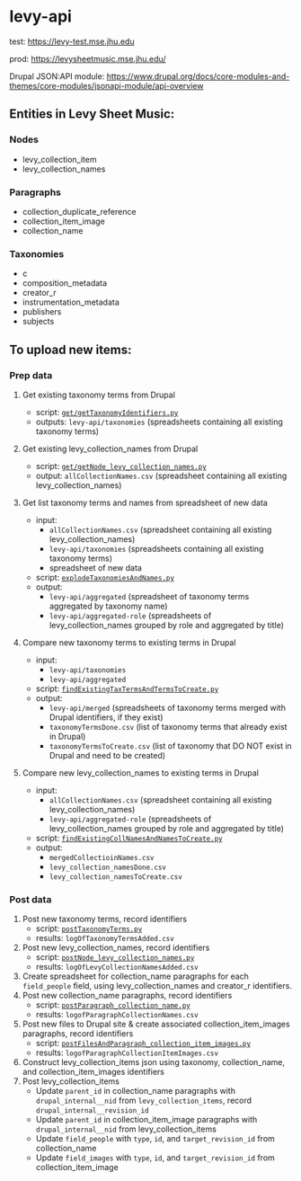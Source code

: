 # levy-api

test: https://levy-test.mse.jhu.edu

prod: https://levysheetmusic.mse.jhu.edu/


Drupal JSON:API module: https://www.drupal.org/docs/core-modules-and-themes/core-modules/jsonapi-module/api-overview

## Entities in Levy Sheet Music:

### Nodes
- levy_collection_item
- levy_collection_names

### Paragraphs
 - collection_duplicate_reference
 - collection_item_image
 - collection_name

### Taxonomies
 - c
 - composition_metadata
 - creator_r
 - instrumentation_metadata
 - publishers
 - subjects

## To upload new items:

### Prep data
1. Get existing taxonomy terms from Drupal
    - script: [`get/getTaxonomyIdentifiers.py`](https://github.com/mjanowiecki/levy-api/blob/main/get/getTaxonomiesIdentifiers.py)
    - outputs: `levy-api/taxonomies` (spreadsheets containing all existing taxonomy terms)
2. Get existing levy_collection_names from Drupal
    - script: [`get/getNode_levy_collection_names.py`](https://github.com/mjanowiecki/levy-api/blob/main/get/getNode_levy_collection_names.py)
    - output: `allCollectionNames.csv` (spreadsheet containing all existing levy_collection_names)
3. Get list taxonomy terms and names from spreadsheet of new data
    - input:
        - `allCollectionNames.csv` (spreadsheet containing all existing levy_collection_names)
        - `levy-api/taxonomies` (spreadsheets containing all existing taxonomy terms)
        - spreadsheet of new data
    - script: [`explodeTaxonomiesAndNames.py`](https://github.com/mjanowiecki/levy-api/blob/main/explodeTaxonomiesAndNames.py)
    - output:
        - `levy-api/aggregated` (spreadsheet of taxonomy terms aggregated by taxonomy name)
        - `levy-api/aggregated-role` (spreadsheets of levy_collection_names grouped by role and aggregated by title)
4. Compare new taxonomy terms to existing terms in Drupal
    - input:
        - `levy-api/taxonomies`
        - `levy-api/aggregated`
    - script: [`findExistingTaxTermsAndTermsToCreate.py`](https://github.com/mjanowiecki/levy-api/blob/main/findExistingTaxTermsAndTermsToCreate.py)
    - output:
        - `levy-api/merged` (spreadsheets of taxonomy terms merged with Drupal identifiers, if they exist)
        - `taxonomyTermsDone.csv` (list of taxonomy terms that already exist in Drupal)
        - `taxonomyTermsToCreate.csv` (list of taxonomy that DO NOT exist in Drupal and need to be created)

5. Compare new levy_collection_names to existing terms in Drupal
    - input:
        - `allCollectionNames.csv` (spreadsheet containing all existing levy_collection_names)
        - `levy-api/aggregated-role` (spreadsheets of levy_collection_names grouped by role and aggregated by title)
    - script: [`findExistingCollNamesAndNamesToCreate.py`](https://github.com/mjanowiecki/levy-api/blob/main/findExistingCollNamesAndNamesToCreate.py)
    - output:
        - `mergedCollectioinNames.csv`
        - `levy_collection_namesDone.csv`
        - `levy_collection_namesToCreate.csv`

### Post data
1. Post new taxonomy terms, record identifiers
    - script: [`postTaxonomyTerms.py`](https://github.com/mjanowiecki/levy-api/blob/main/post/postTaxonomyTerms.py)
    - results: `logOfTaxonomyTermsAdded.csv`
2. Post new levy_collection_names, record identifiers
    - script: [`postNode_levy_collection_names.py`](https://github.com/mjanowiecki/levy-api/blob/main/post/postNode_levy_collection_names.py)
    - results: `logOfLevyCollectionNamesAdded.csv`
3. Create spreadsheet for collection_name paragraphs for each `field_people` field, using levy_collection_names and creator_r identifiers.
4. Post new collection_name paragraphs, record identifiers
    - script: [`postParagraph_collection_name.py`](https://github.com/mjanowiecki/levy-api/blob/main/post/postParagraph_collection_name.py)
    - results: `logofParagraphCollectionNames.csv`
5. Post new files to Drupal site & create associated collection_item_images paragraphs, record identifiers
    - script: [`postFilesAndParagraph_collection_item_images.py`](https://github.com/mjanowiecki/levy-api/blob/main/post/postFilesAndParagraph_collection_item_images.py.py)
    - results: `logofParagraphCollectionItemImages.csv`
6. Construct levy_collection_items json using taxonomy, collection_name, and collection_item_images identifiers
7. Post levy_collection_items
    - Update `parent_id` in collection_name paragraphs with `drupal_internal__nid` from `levy_collection_items`, record `drupal_internal__revision_id`
    - Update `parent_id` in collection_item_image paragraphs with `drupal_internal__nid` from levy_collection_items
    - Update `field_people` with `type`, `id`, and `target_revision_id` from collection_name
    - Update `field_images` with `type`, `id`, and `target_revision_id` from collection_item_image

